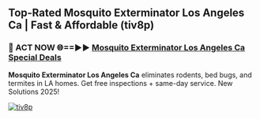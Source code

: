 ## Top-Rated Mosquito Exterminator Los Angeles Ca | Fast & Affordable (tiv8p)

<h3>🐜 ACT NOW 🌐==►► <a href="https://tinyurl.com/2dysvsjj" rel="nofollow">Mosquito Exterminator Los Angeles Ca Special Deals</a></h3>

**Mosquito Exterminator Los Angeles Ca** eliminates rodents, bed bugs, and termites in LA homes. Get free inspections + same-day service. New Solutions 2025!

[![tiv8p](https://i.imgur.com/JCYaghj.jpeg)](https://tinyurl.com/2dysvsjj)